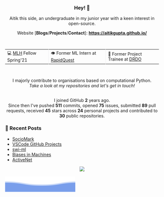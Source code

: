 <h3 align="center"> Hey! 👋</h3>

<p align="center">
Aitik this side, an undergraduate in my junior year with a keen interest in open-source.
</p>

<p align="center">
Website [<b>Blogs</b>/<b>Projects</b>/<b>Contact</b>]:
<a href="https://aitikgupta.github.io/"> <b>https://aitikgupta.github.io/</b></a>
</p>
<br>

<table align="center">
  <tr>
    <td style="border-right: 1px solid #eeeeef;"> 💻 <a href="http://fellowship.mlh.io/">MLH</a> Fellow Spring'21 </td>
    <td style="border-right: 1px solid #eeeeef;"> 👁️ Former ML Intern at <a href="https://www.rapidquest.in/">RapidQuest</a> </td>
    <td> 🐛 Former Project Trainee at <a href="https://www.drdo.gov.in/home">DRDO</a>   </td>
  </tr>
</table>
<br>

<p align="center">
I majorly contribute to organisations based on computational Python.
<br>
<i>Take a look at my repositories and let's get in touch!</i>
<br>
<br>
</p>

<p align="center">
I joined GitHub <b>2</b> years ago.<br>
Since then I've pushed <b>511</b> commits, opened <b>75</b> issues, submitted <b>89</b> pull requests, received <b>45</b> stars across <b>24</b> personal projects and contributed to <b>30</b> public repositories.
</p>

### 📕 Recent Posts
<!-- BLOG-POST-LIST:START -->
- [SocioMark](https://aitikgupta.github.io/sociomark/)
- [VSCode GitHub Projects](https://aitikgupta.github.io/vscode-github-projects/)
- [swi-ml](https://aitikgupta.github.io/swi-ml/)
- [Biases in Machines](https://aitikgupta.github.io/biases-in-machines/)
- [ActiveNet](https://aitikgupta.github.io/activenet/)
<!-- BLOG-POST-LIST:END -->

<p align="center">
<img src="https://visitor-badge.laobi.icu/badge?page_id=aitikgupta"/>       
</p>

![Aitik Gupta](./assets/bottom_header.svg)